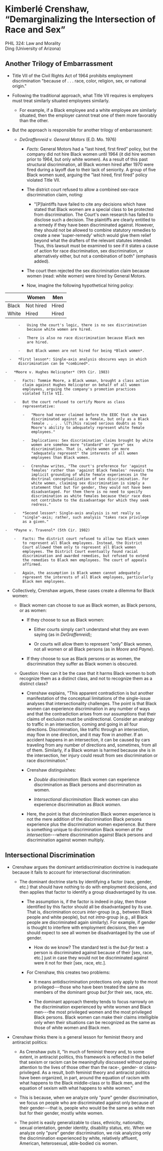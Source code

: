 # Kimberlé Crenshaw, “Demarginalizing the Intersection of Race and Sex”

PHIL 324: Law and Morality\
Ding (University of Arizona)

## Another Trilogy of Embarrassment

-   Title VII of the Civil Rights Act of 1964 prohibits employment
    discrimination "because of . . . race, color, religion, sex, or
    national origin."

-   Following the traditional approach, what Title VII requires is
    employers must treat similarly situated employees similarly.

    -   For example, if a Black employee and a white employee are
        similarly situated, then the employer cannot treat one of them
        more favorably than the other.

-   But the approach is responsible for another trilogy of
    embarrassment:

    - *DeGraffenreid v. General Motors* (E.D. Mo. 1976)

      -   *Facts*: General Motors had a "last hired, first fired"
          policy, but the company did not hire Black women until 1964
          (it did hire women prior to 1964, but only white women). As
          a result of this past structural discrimination, all Black
          women hired after 1970 were fired during a layoff due to
          their lack of seniority. A group of five Black women sued,
          arguing the "last hired, first fired" policy violated Title
          VII.

      -   The district court refused to allow a combined sex-race
          discrimination claim, noting:

          -   "\[P\]laintiffs have failed to cite any decisions which
              have stated that Black women are a special class to be
              protected from discrimination. The Court's own research
              has failed to disclose such a decision. The plaintiffs
              are clearly entitled to a remedy if they have been
              discriminated against. However, they should not be
              allowed to combine statutory remedies to create a new
              'super-remedy' which would give them relief beyond what
              the drafters of the relevant statutes intended. Thus,
              this lawsuit must be examined to see if it states a
              cause of action for race discrimination, sex
              discrimination, or alternatively either, but not a
              combination of both" (emphasis added).

      -   The court then rejected the sex discrimination claim because
          women (read: white women) were hired by General Motors.

      -   Now, imagine the following hypothetical hiring policy:

|       | Women     | Men   |
|-------|-----------|-------|
| Black | Not hired | Hired |
| White | Hired     | Hired |

          -   Using the court's logic, there is no sex discrimination
              because white women are hired.
    
          -   There is also no race discrimination because Black men
              are hired.
    
          -   But Black women are not hired for being *Black women*.
    
      -   *First lesson*: Single-axis analysis obscures ways in which
          discrimination can be *combined*.
    
    -   *Moore v. Hughes Helicopter* (9th Cir. 1983)
    
        -   Facts: Tommie Moore, a Black woman, brought a class action
            claim against Hughes Helicopter on behalf of all women
            employees, arguing the company's promotion practices
            violated Title VII.
    
        -   But the court refused to certify Moore as class
            representative:
    
            -   "Moore had never claimed before the EEOC that she was
                discriminated against as a female, but only as a Black
                female . . . . \[T\]his raised serious doubts as to
                Moore's ability to adequately represent white female
                employees."
    
            -   Implications: Sex discrimination claims brought by white
                women are somehow more "standard" or "pure" sex
                discrimination. That is, white women can more
                "adequately represent" the interests of all women
                employees than Black women.
    
            -   Crenshaw writes, "The court's preference for 'against
                females' rather than 'against Black females' reveals the
                implicit grounding of white female experiences in the
                doctrinal conceptualization of sex discrimination. For
                white women, claiming sex discrimination is simply a
                statement that but for gender, they would not have been
                disadvantaged. For them there is no need to specify
                discrimination as white females because their race does
                not contribute to the disadvantage for which they seek
                redress."
    
        -   *Second lesson*: Single-axis analysis is not really so
            "single"-axis; rather, such analysis "takes race privilege
            as a given."
    
    -   *Payne v. Travenol* (5th Cir. 1982)
    
        -   Facts: The district court refused to allow two Black women
            to represent all Black employees. Instead, the District
            Court allowed them only to represent all Black women
            employees. The District Court eventually found racial
            discrimination and awarded remedies, but refused to extend
            the remedies to Black men employees. The court of appeals
            affirmed.
    
        -   Again, the assumption is Black women cannot adequately
            represent the interests of all Black employees, particularly
            Black men employees.

-   Collectively, Crenshaw argues, these cases create a dilemma for
    Black women:

    -   Black women can choose to sue as Black women, as Black persons,
        or as women:

        -   If they choose to sue as Black women:

            -   Either courts simply can't understand what they are even
                saying (as in *DeGraffenreid*);

            -   Or courts will allow them to represent "only" Black
                women, not all women or all Black persons (as in *Moore*
                and *Payne*).

        -   If they choose to sue as Black persons or as women, the
            discrimination they suffer as Black women is obscured.

    -   Question: How can it be the case that it harms Black women to
        both recognize them as a distinct class, and not to recognize
        them as a distinct class?

        -   Crenshaw explains, "This apparent contradiction is but
            another manifestation of the conceptual limitations of the
            single-issue analyses that intersectionality challenges. The
            point is that Black women can experience discrimination in
            any number of ways and that the contradiction arises from
            our assumptions that their claims of exclusion must be
            unidirectional. Consider an analogy to traffic in an
            intersection, coming and going in all four directions.
            Discrimination, like traffic through an intersection, may
            flow in one direction, and it may flow in another. If an
            accident happens in an intersection, it can be caused by
            cars traveling from any number of directions and, sometimes,
            from all of them. Similarly, if a Black woman is harmed
            because she is in the intersection, her injury could result
            from sex discrimination or race discrimination."

        -   Crenshaw distinguishes:

            -   *Double discrimination*: Black women can experience
                discrimination as Black persons and discrimination as
                women.

            -   *Intersectional discrimination*: Black women can also
                experience discrimination as *Black women*.

        -   Here, the point is that discrimination Black women
            experience is not the mere addition of the discrimination
            Black persons experience plus the discrimination women
            experience. But there is something unique to discrimination
            Black women *at the intersection*---where discrimination
            against Black persons and discrimination against women
            multiply.

## Intersectional Discrimination

-   Crenshaw argues the dominant antidiscrimination doctrine is
    inadequate because it fails to account for intersectional
    discrimination:

    -   The dominant doctrine starts by identifying a factor (race,
        gender, etc.) that should have nothing to do with employment
        decisions, and then applies that factor to identify a group
        disadvantaged by its use.

        -   The assumption is, if the factor is indeed in play, then
            those identified by this factor should all be disadvantaged
            by its use. That is, discrimination occurs *inter*-group
            (e.g., between Black people and white people), but not
            *intra*-group (e.g., all Black people are discriminated
            again similarly). For example, if gender is thought to
            interfere with employment decisions, then we should expect
            to see all women be disadvantaged by the use of gender.

            -   How do we know? The standard test is the *but-for* test:
                a person is discriminated against because of their
                \[sex, race, etc.\] just in case they would not be
                discriminated against were it not for their \[sex, race,
                etc.\].

        -   For Crenshaw, this creates two problems:

            -   It means antidiscrimination protections only apply to
                the most privileged---those who have been treated the
                same as members of the dominant group *but for* their
                sex, race, etc.

            -   The dominant approach thereby tends to focus narrowly on
                the discrimination experienced by white women and Black
                men---the most privileged women and the most privileged
                Black persons. Black women can make their claims
                intelligible only when their situations can be
                recognized as the same as those of white women and Black
                men.

-   Crenshaw thinks there is a general lesson for feminist theory and
    antiracist politics:

    -   As Crenshaw puts it, "In much of feminist theory and, to some
        extent, in antiracist politics, this framework is reflected in
        the belief that sexism or racism can be meaningfully discussed
        without paying attention to the lives of those other than the
        race-, gender- or class-privileged. As a result, both feminist
        theory and antiracist politics have been organized, in part,
        around the equation of racism with what happens to the Black
        middle-class or to Black men, and the equation of sexism with
        what happens to white women."

    -   This is because, when we analyze only "pure" gender
        discrimination, we focus on people who are discriminated against
        only because of their gender---that is, people who would be the
        same as white men but for their gender, mostly white women.

    -   The point is easily generalizable to class, ethnicity,
        nationality, sexual orientation, gender identity, disability
        status, etc. When we analyze only "pure" gender discrimination,
        we risk analyzing only the discrimination experienced by white,
        relatively affluent, American, heterosexual, able-bodied cis
        women.
